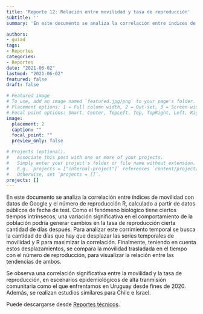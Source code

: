```yaml
---
title: 'Reporte 12: Relación entre movilidad y tasa de reproducción'
subtitle: ''
summary: 'En este documento se analiza la correlación entre índices de movilidad con datos de Google y el número de reproducción R, calculado a partir de datos públicos de fecha de test. Puede descargarse desde [Reportes técnicos](/#publications).'

authors:
- guiad
tags:
- Reportes
categories:
- Reportes
date: "2021-06-02"
lastmod: "2021-06-02"
featured: false
draft: false

# Featured image
# To use, add an image named `featured.jpg/png` to your page's folder.
# Placement options: 1 = Full column width, 2 = Out-set, 3 = Screen-width
# Focal point options: Smart, Center, TopLeft, Top, TopRight, Left, Right, BottomLeft, Bottom, BottomRight
image:
  placement: 2
  caption: ""
  focal_point: ""
  preview_only: false

# Projects (optional).
#   Associate this post with one or more of your projects.
#   Simply enter your project's folder or file name without extension.
#   E.g. `projects = ["internal-project"]` references `content/project/deep-learning/index.md`.
#   Otherwise, set `projects = []`.
projects: []
---
```

En este documento se analiza la correlación entre índices de movilidad con datos de Google y el número de reproducción R, calculado a partir de datos públicos de fecha de test.
Como el fenómeno biológico tiene ciertos tiempos intrínsecos, una variación significativa en el comportamiento de la población podría generar cambios en la tasa de reproducción cierta cantidad de días después. Para analizar este corrimiento temporal se busca la cantidad de días que hay que desplazar las series temporales de movilidad y R para maximizar la correlación. Finalmente, teniendo en cuenta estos desplazamientos, se compara la movilidad trasladada en el tiempo con el número de reproducción, para visualizar la relación entre las tendencias de ambos. 

Se observa una correlación significativa entre la movilidad y la tasa de reproducción, en escenarios epidemiológicos de alta tranmisión comunitaria como el que enfrentamos en Uruguay desde fines de 2020. Además, se realizan estudios similares para Chile e Israel.

Puede descargarse desde [Reportes técnicos](/#publications).
